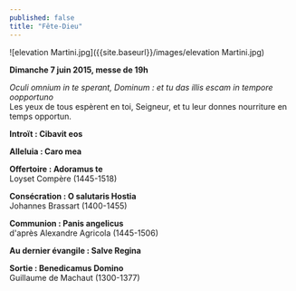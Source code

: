 ```yaml
---
published: false
title: "Fête-Dieu"
---
```


![elevation Martini.jpg]({{site.baseurl}}/images/elevation Martini.jpg)


**Dimanche 7 juin 2015, messe de 19h**  


*Oculi omnium in te sperant, Dominum : et tu das illis escam in tempore oopportuno*  
Les yeux de tous espèrent en toi, Seigneur, et tu leur donnes nourriture en temps opportun.  

**Introït : Cibavit eos**  

**Alleluia : Caro mea**  

**Offertoire : Adoramus te**  
Loyset Compère (1445-1518)  

**Consécration : O salutaris Hostia**  
Johannes Brassart (1400-1455)  

**Communion : Panis angelicus**  
d'après Alexandre Agricola (1445-1506)  

**Au dernier évangile : Salve Regina**  

**Sortie : Benedicamus Domino**  
Guillaume de Machaut (1300-1377)